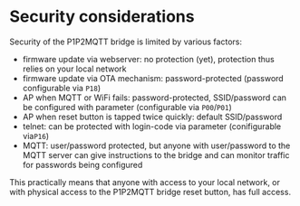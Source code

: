 # Security considerations

Security of the P1P2MQTT bridge is limited by various factors:
- firmware update via webserver: no protection (yet), protection thus relies on your local network
- firmware update via OTA mechanism: password-protected (password configurable via `P18`)
- AP when MQTT or WiFi fails: password-protected, SSID/password can be configured with parameter (configurable via `P00`/`P01`)
- AP when reset button is tapped twice quickly: default SSID/password
- telnet: can be protected with login-code via parameter (conifigurable via`P16`)
- MQTT: user/password protected, but anyone with user/password to the MQTT server can give instructions to the bridge and can monitor traffic for passwords being configured

This practically means that anyone with access to your local network, or with physical access to the P1P2MQTT bridge reset button, has full access.
